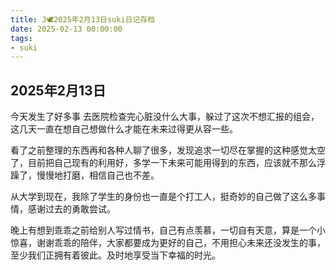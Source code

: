 ```yaml
---
title: J🕊️2025年2月13日suki日记存档
date: 2025-02-13 00:00:00
tags: 
- suki
---
```


## 2025年2月13日
今天发生了好多事
去医院检查完心脏没什么大事，躲过了这次不想汇报的组会，这几天一直在想自己想做什么才能在未来过得更从容一些。

看了之前整理的东西再和各种人聊了很多，发现追求一切尽在掌握的这种感觉太空了，目前把自己现有的利用好，多学一下未来可能用得到的东西，应该就不那么浮躁了，慢慢地打磨，相信自己也不差。

从大学到现在，我除了学生的身份也一直是个打工人，挺奇妙的自己做了这么多事情，感谢过去的勇敢尝试。

晚上有想到乖乖之前给别人写过情书，自己有点羡慕，一切自有天意，算是一个小惊喜，谢谢乖乖的陪伴，大家都要成为更好的自己，不用担心未来还没发生的事，至少我们正拥有着彼此。及时地享受当下幸福的时光。